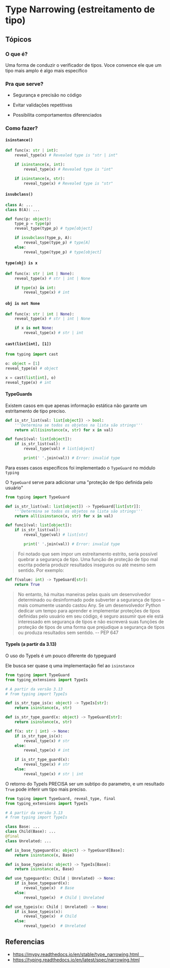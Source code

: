 # Type Narrowing (estreitamento de tipo)

## Tópicos

### O que é?

Uma forma de conduzir o verificador de tipos. Voce convence ele que um tipo mais amplo é algo mais específico

### Pra que serve?

- Segurança e precisão no código

- Evitar validações repetitivas

- Possibilita comportamentos diferenciados

### Como fazer?

#### `isinstance()`

```py
def func(x: str | int):
    reveal_type(x) # Revealed type is "str | int"

    if isinstance(x, int):
        reveal_type(x) # Revealed type is "int"

    if isinstance(x, str):
        reveal_type(x) # Revealed type is "str"
```

#### `issubclass()`

```py
class A: ...
class B(A): ...

def func(p: object):
    type_p = type(p)
    reveal_type(type_p) # type[object]

    if issubclass(type_p, A):
        reveal_type(type_p) # type[A]
    else:
        reveal_type(type_p) # type[object]
```

#### `type(obj) is x`

```py
def func(x: str | int | None):
    reveal_type(x) # str | int | None

    if type(x) is int:
        reveal_type(x) # int
```

#### `obj is not None`

```py
def func(x: str | int | None):
    reveal_type(x) # str | int | None

    if x is not None:
        reveal_type(x) # str | int
```

#### `cast(list[int], [1])`

```py
from typing import cast

o: object = [1]
reveal_type(o) # object

x = cast(list[int], o)
reveal_type(x) # int
```

#### TypeGuards

Existem casos em que apenas informação estática não garante um estritamento de tipo preciso.

```py
def is_str_list(val: list[object]) -> bool:
    '''Determina se todos os objetos na lista são strings'''
    return all(isinstance(x, str) for x in val)

def func1(val: list[object]):
    if is_str_list(val):
        reveal_type(val) # list[object]

        print(' '.join(val)) # Error: invalid type
```

Para esses casos específicos foi implementado o `TypeGuard` no módulo `typing`

O `TypeGuard` serve para adicionar uma "proteção de tipo definida pelo usuário"

```py
from typing import TypeGuard

def is_str_list(val: list[object]) -> TypeGuard[list[str]]:
    '''Determina se todos os objetos na lista são strings'''
    return all(isinstance(x, str) for x in val)

def func1(val: list[object]):
    if is_str_list(val):
        reveal_type(val) # list[str]

        print(' '.join(val)) # Error: invalid type
```

> Foi notado que sem impor um estreitamento estrito, seria possível quebrar a segurança de tipo. Uma função de proteção de tipo mal escrita poderia produzir resultados inseguros ou até mesmo sem sentido. Por exemplo:

```py
def f(value: int) -> TypeGuard[str]:
    return True
```

> No entanto, há muitas maneiras pelas quais um desenvolvedor determinado ou desinformado pode subverter a segurança de tipos – mais comumente usando castou Any. Se um desenvolvedor Python dedicar um tempo para aprender e implementar proteções de tipos definidas pelo usuário em seu código, é seguro assumir que ele está interessado em segurança de tipos e não escreverá suas funções de proteção de tipos de uma forma que prejudique a segurança de tipos ou produza resultados sem sentido. 
> -- PEP 647

#### TypeIs (a partir da 3.13)

O uso do TypeIs é um pouco diferente do typeguard

Ele busca ser quase q uma implementação fiel ao `isinstance`

```py
from typing import TypeGuard
from typing_extensions import TypeIs

# A partir da versão 3.13
# from typing import TypeIs 

def is_str_type_is(x: object) -> TypeIs[str]:
    return isinstance(x, str)

def is_str_type_guard(x: object) -> TypeGuard[str]:
    return isinstance(x, str)

def f(x: str | int) -> None:
    if is_str_type_is(x):
        reveal_type(x) # str
    else:
        reveal_type(x) # int

    if is_str_type_guard(x):
        reveal_type(x) # str
    else:
        reveal_type(x) # str | int
```

O retorno do TypeIs PRECISA ser um subtipo do parametro, e um resultado `True` pode inferir um tipo mais preciso.

```py
from typing import TypeGuard, reveal_type, final
from typing_extensions import TypeIs

# A partir da versão 3.13
# from typing import TypeIs 

class Base: ...
class Child(Base): ...
@final
class Unrelated: ...

def is_base_typeguard(x: object) -> TypeGuard[Base]:
    return isinstance(x, Base)

def is_base_typeis(x: object) -> TypeIs[Base]:
    return isinstance(x, Base)

def use_typeguard(x: Child | Unrelated) -> None:
    if is_base_typeguard(x):
        reveal_type(x)  # Base
    else:
        reveal_type(x)  # Child | Unrelated

def use_typeis(x: Child | Unrelated) -> None:
    if is_base_typeis(x):
        reveal_type(x)  # Child
    else:
        reveal_type(x)  # Unrelated
```

## Referencias

- https://mypy.readthedocs.io/en/stable/type_narrowing.html    
- https://typing.readthedocs.io/en/latest/spec/narrowing.html
